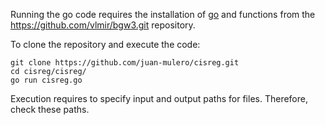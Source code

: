 Running the go code requires the installation of [go](https://go.dev/) and functions from the https://github.com/vlmir/bgw3.git repository. 

To clone the repository and execute the code:

```
git clone https://github.com/juan-mulero/cisreg.git
cd cisreg/cisreg/
go run cisreg.go
```
Execution requires to specify input and output paths for files. Therefore, check these paths.
